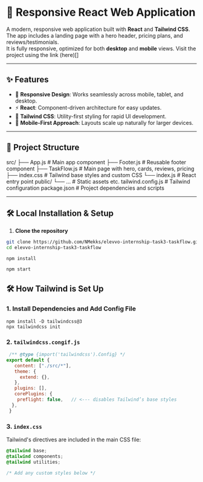 # 🚀 Responsive React Web Application

A modern, responsive web application built with **React** and **Tailwind CSS**.  
The app includes a landing page with a hero header, pricing plans, and reviews/testimonials.  
It is fully responsive, optimized for both **desktop** and **mobile** views.
Visit the project using the link (here)[]

---

## ✨ Features

- 🎨 **Responsive Design**: Works seamlessly across mobile, tablet, and desktop.
- ⚡ **React**: Component-driven architecture for easy updates.
- 💅 **Tailwind CSS**: Utility-first styling for rapid UI development.
- 📱 **Mobile-First Approach**: Layouts scale up naturally for larger devices.

---

## 📂 Project Structure

src/
├── App.js # Main app component
├── Footer.js # Reusable footer component
├── TaskFlow.js # Main page with hero, cards, reviews, pricing
├── index.css # Tailwind base styles and custom CSS
└── index.js # React entry point
public/
└── ... # Static assets etc.
tailwind.config.js # Tailwind configuration
package.json # Project dependencies and scripts

---

## 🛠️ Local Installation & Setup

1. **Clone the repository**

```bash
git clone https://github.com/NMekks/elevvo-internship-task3-taskflow.git
cd elevvo-internship-task3-taskflow
```
```
npm install
```
```
npm start
```


## 🛠 How Tailwind is Set Up
### 1. Install Dependencies and Add Config File
```
npm install -D tailwindcss@3
npx tailwindcss init
```

### 2. `tailwindcss.congif.js`
```javascript
 /** @type {import('tailwindcss').Config} */
export default {
   content: ["./src/*"],
   theme: {
     extend: {},
   },
   plugins: [],
   corePlugins: {
    preflight: false,   // <--- disables Tailwind’s base styles
  },
 }
```

### 3. `index.css`

Tailwind's directives are included in the main CSS file:

```css
@tailwind base;
@tailwind components;
@tailwind utilities;

/* Add any custom styles below */
```


